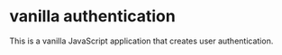 # vanilla authentication

This is a vanilla JavaScript application that creates user authentication.
